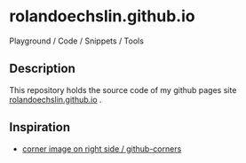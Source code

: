 # rolandoechslin.github.io
Playground / Code / Snippets / Tools

## Description
This repository holds the source code of my github pages site [rolandoechslin.github.io](http://rolandoechslin.github.io) .

## Inspiration
- [corner image on right side / github-corners](http://tholman.com/github-corners/) 

